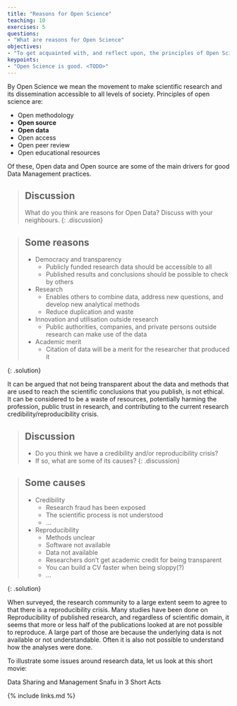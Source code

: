 ```yaml
---
title: "Reasons for Open Science"
teaching: 10
exercises: 5
questions:
- "What are reasons for Open Science"
objectives:
- "To get acquainted with, and reflect upon, the principles of Open Science"
keypoints:
- "Open Science is good. <TODO>"
---
```


By Open Science we mean the movement to make scientific research and its dissemination accessible to all levels of society. Principles of open science are:

* Open methodology
* **Open source**
* **Open data**
* Open access
* Open peer review
* Open educational resources

Of these, Open data and Open source are some of the main drivers for good Data Management practices.

> ## Discussion
>
> What do you think are reasons for Open Data? Discuss with your neighbours.
{: .discussion}

> ## Some reasons
>
> - Democracy and transparency
>   - Publicly funded research data should be accessible to all
>   - Published results and conclusions should be possible to check by others
> - Research
>   - Enables others to combine data, address new questions, and develop new analytical methods
>   - Reduce duplication and waste
> - Innovation and utilisation outside research
>   - Public authorities, companies, and private persons outside research can make use of the data
> - Academic merit
>   - Citation of data will be a merit for the researcher that produced it
>
{: .solution}



It can be argued that not being transparent about the data and methods that are used to reach the scientific conclusions that you publish, is not ethical. It can be considered to be a waste of resources, potentially harming the profession, public trust in research, and contributing to the current research credibility/reproducibility crisis.

> ## Discussion
>
> - Do you think we have a credibility and/or reproducibility crisis?
> - If so, what are some of its causes?
{: .discussion}


> ## Some causes
>
> - Credibility
>   - Research fraud has been exposed
>   - The scientific process is not understood
>   - …
> - Reproducibility
>   - Methods unclear
>   - Software not available
>   - Data not available
>   - Researchers don’t get academic credit for being transparent
>   - You can build a CV faster when being sloppy(?)
>   - …
>
{: .solution}





When surveyed, the research community to a large extent seem to agree to that there is a reproducibility crisis. Many studies have been done on Reproducibility of published research, and regardless of scientific domain, it seems that more or less half of the publications looked at are not possible to reproduce. A large part of those are because the underlying data is not available or not understandable. Often it is also not possible to understand how the analyses were done.

To illustrate some issues around research data, let us look at this short movie:

Data Sharing and Management Snafu in 3 Short Acts




{% include links.md %}
